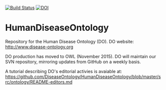 [![Build Status](https://travis-ci.org/cmungall/HumanDiseaseOntology.svg?branch=master)](https://travis-ci.org/cmungall/HumanDiseaseOntology)
[![DOI](https://zenodo.org/badge/13996/cmungall/HumanDiseaseOntology.svg)](https://zenodo.org/badge/latestdoi/13996/cmungall/HumanDiseaseOntology)

# HumanDiseaseOntology
Repository for the Human Disease Ontology (DO).
DO website: http://www.disease-ontology.org

DO production has moved to OWL (November 2015).
DO will maintain our SVN repository, 
mirroring updates from GitHub on a weekly basis. 

A tutorial describing DO's editorial activies is avaiable at: 
https://github.com/DiseaseOntology/HumanDiseaseOntology/blob/master/src/ontology/README-editors.md
